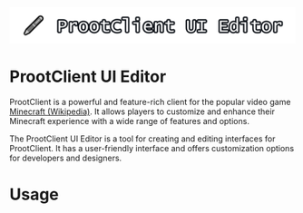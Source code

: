 <center><img src="ProotClient-UI-Editor-Logo.png"></img></center>

# ProotClient UI Editor

ProotClient is a powerful and feature-rich client for the popular video game [Minecraft (Wikipedia)](https://en.wikipedia.org/wiki/Minecraft). It allows players to customize and enhance their Minecraft experience with a wide range of features and options.

The ProotClient UI Editor is a tool for creating and editing interfaces for ProotClient. It has a user-friendly interface and offers customization options for developers and designers.

# Usage
